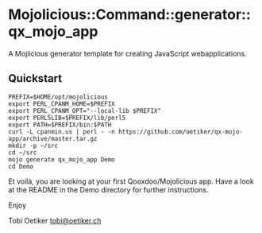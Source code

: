 Mojolicious::Command::generator::qx_mojo_app
============================================

A Mojlicious generator template for creating JavaScript webapplications.

Quickstart
----------

```
PREFIX=$HOME/opt/mojolicious
export PERL_CPANM_HOME=$PREFIX
export PERL_CPANM_OPT="--local-lib $PREFIX"
export PERL5LIB=$PREFIX/lib/perl5
export PATH=$PREFIX/bin:$PATH
curl -L cpanmin.us | perl - -n https://github.com/oetiker/qx-mojo-app/archive/master.tar.gz
mkdir -p ~/src
cd ~/src
mojo generate qx_mojo_app Demo
cd Demo
```

Et voilà, you are looking at your first Qooxdoo/Mojolicious app. Have a look
at the README in the Demo directory for further instructions.


Enjoy

Tobi Oetiker <tobi@oetiker.ch>
